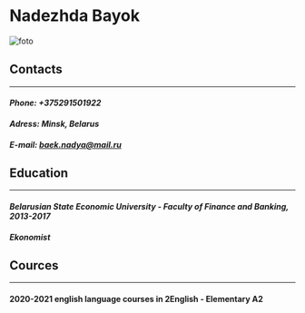 # Nadezhda Bayok
![foto](https://i.ibb.co/SRR7B7r/viber-2021-06-29-09-54-42.jpg)
## Contacts
*************************
#### *Phone: +375291501922*
#### *Adress: Minsk, Belarus*
#### *E-mail: baek.nadya@mail.ru*
## Education
*************************
#### *Belarusian State Economic University - Faculty of Finance and Banking, 2013-2017*
#### *Ekonomist*
## Cources
*************************
#### 2020-2021 english language courses in 2English - Elementary A2
